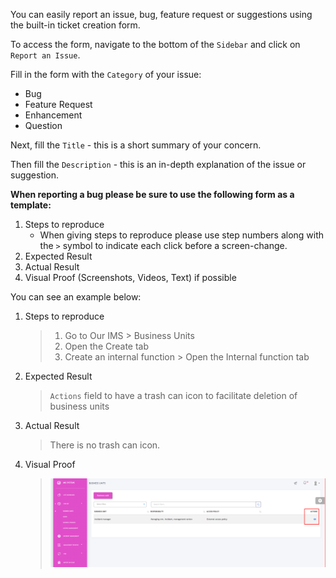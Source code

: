 You can easily report an issue, bug, feature request or suggestions using the built-in ticket creation form.

To access the form, navigate to the bottom of the `Sidebar` and click on `Report an Issue`.

Fill in the form with the `Category` of your issue:

+ Bug
+ Feature Request
+ Enhancement
+ Question

Next, fill the `Title` - this is a short summary of your concern.

Then fill the `Description` - this is an in-depth explanation of the issue or suggestion.

**When reporting a bug please be sure to use the following form as a template:**

1. Steps to reproduce
	+ When giving steps to reproduce please use step numbers along with the `>` symbol to indicate each click before a screen-change.
2. Expected Result
3. Actual Result
4. Visual Proof (Screenshots, Videos, Text) if possible

You can see an example below:

1. Steps to reproduce
	> 1. Go to Our IMS > Business Units <br/>
	> 2. Open the Create tab <br/>
	> 3. Create an internal function > Open the Internal function tab
2. Expected Result
	> `Actions` field to have a trash can icon to facilitate deletion of business units
3. Actual Result
	> There is no trash can icon.
4. Visual Proof
	> <img src="/img/DocImg/General Information/Report_Issue/Evidence.png" alt="Completed Audit Form" class="center"/>
